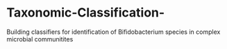 # Taxonomic-Classification-
Building classifiers for identification of Bifidobacterium species in complex microbial communitites
